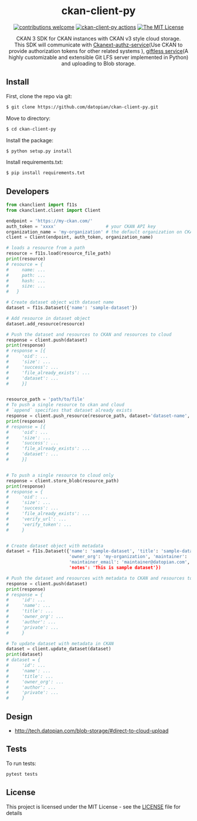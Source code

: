 <div align="center">

# ckan-client-py

[![contributions welcome](https://img.shields.io/badge/contributions-welcome-brightgreen.svg?style=flat)](https://github.com/datopian/ckan3-py-sdk/issues)
[![ckan-client-py actions](https://github.com/datopian/ckan-client-py/workflows/ckan-client-py%20actions/badge.svg)](https://github.com/datopian/ckan-client-py/actions?query=workflow%3A%22ckan-client-py+actions%22)
[![The MIT License](https://img.shields.io/badge/license-MIT-blue.svg?style=flat-square)](http://opensource.org/licenses/MIT)


CKAN 3 SDK for CKAN instances with CKAN v3 style cloud storage.<br> This SDK will communicate with [Ckanext-authz-service](https://github.com/datopian/ckanext-authz-service)(Use CKAN to provide authorization tokens for other related systems
), [giftless service](https://github.com/datopian/giftless)(A highly customizable and extensible Git LFS server implemented in Python) and uploading to Blob storage.

</div>

## Install

First, clone the repo via git:

```bash
$ git clone https://github.com/datopian/ckan-client-py.git
```

Move to directory:

```bash
$ cd ckan-client-py
```
Install the package:

```bash
$ python setup.py install
```
Install requirements.txt:

```bash
$ pip install requirements.txt
```

## Developers

```python
from ckanclient import f11s
from ckanclient.client import Client

endpoint = 'https://my-ckan.com/'
auth_token = 'xxxx'                   # your CKAN API key
organization_name = 'my-organization' # the default organization on CKAN to add datasets to
client = Client(endpoint, auth_token, organization_name)

# loads a resource from a path
resource = f11s.load(resource_file_path)
print(resource)
# resource = {
#     name: ...
#     path: ...
#     hash: ...
#     size: ...
#   }

# Create dataset object with dataset name
dataset = f11s.Dataset({'name': 'sample-dataset'})

# Add resource in dataset object
dataset.add_resource(resource)

# Push the dataset and resources to CKAN and resources to cloud
response = client.push(dataset)
print(response)
# response = [{
#     'oid': ...
#     'size': ...
#     'success': ...
#     'file_already_exists': ...
#     'dataset': ...
#     }]


resource_path = 'path/to/file'
# To push a single resource to ckan and cloud
# `append` specifies that dataset already exists
response = client.push_resource(resource_path, dataset='dataset-name', append=True)
print(response)
# response = [{
#     'oid': ...
#     'size': ...
#     'success': ...
#     'file_already_exists': ...
#     'dataset': ...
#     }]


# To push a single resource to cloud only
response = client.store_blob(resource_path)
print(response)
# response = {
#     'oid': ...
#     'size': ...
#     'success': ...
#     'file_already_exists': ...
#     'verify_url': ...
#     'verify_token': ...
#     }


# Create dataset object with metadata
dataset = f11s.Dataset({'name': 'sample-dataset', 'title': 'sample-dataset',
                        'owner_org': 'my-organization', 'maintainer': 'datopian',
                        'maintainer_email': 'maintainer@datopian.com', 'author': 'datopian,
                        'notes': 'This is sample dataset'})

# Push the dataset and resources with metadata to CKAN and resources to cloud
response = client.push(dataset)
print(response)
# response = {
#     'id': ...
#     'name': ...
#     'title': ...
#     'owner_org': ...
#     'author': ...
#     'private': ...
#     }

# To update dataset with metadata in CKAN
dataset = client.update_dataset(dataset)
print(dataset)
# dataset = {
#     'id': ...
#     'name': ...
#     'title': ...
#     'owner_org': ...
#     'author': ...
#     'private': ...
#     }
```

## Design

- http://tech.datopian.com/blob-storage/#direct-to-cloud-upload

## Tests

To run tests:

```bash
pytest tests
```

## License

This project is licensed under the MIT License - see the [LICENSE](License) file for details
